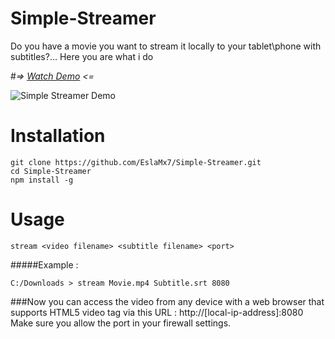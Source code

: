 # Simple-Streamer
Do you have a movie you want to stream it locally to your tablet\phone with subtitles?... Here you are what i do

#*=> [Watch Demo](https://copy.com/QdvqM64JAXCY/Simple-Streamer.mp4) <=*

![Simple Streamer Demo](demo.gif)

# Installation
```
git clone https://github.com/EslaMx7/Simple-Streamer.git
cd Simple-Streamer
npm install -g
```
# Usage

```
stream <video filename> <subtitle filename> <port>
```
#####Example :
```
C:/Downloads > stream Movie.mp4 Subtitle.srt 8080
```

###Now you can access the video from any device with a web browser that supports HTML5 video tag via this URL : http://[local-ip-address]:8080
Make sure you allow the port in your firewall settings.
